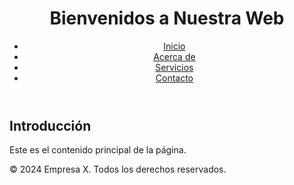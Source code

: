 <!DOCTYPE html>
<html lang="es">
<head>
    <meta charset="UTF-8">
    <meta name="viewport" content="width=device-width, initial-scale=1.0">
    <title>Página Principal</title>
    <link rel="stylesheet" href="styles.css">
</head>
<body>
    <header>
        <h1>Bienvenidos a Nuestra Web</h1>
        <nav>
            <ul>
                <li><a href="index.html">Inicio</a></li>
                <li><a href="about.html">Acerca de</a></li>
                <li><a href="services.html">Servicios</a></li>
                <li><a href="contact.html">Contacto</a></li>
            </ul>
        </nav>
    </header>
    <main>
        <section>
            <h2>Introducción</h2>
            <p>Este es el contenido principal de la página.</p>
        </section>
    </main>
    <footer>
        <p>© 2024 Empresa X. Todos los derechos reservados.</p>
    </footer>
</body>
</html>